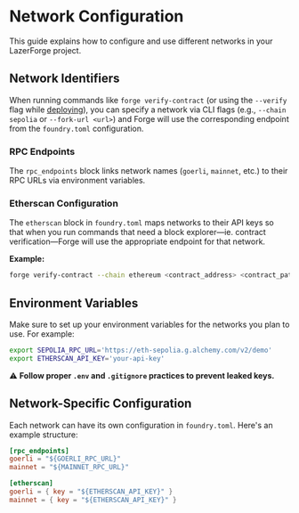 # Network Configuration

This guide explains how to configure and use different networks in your LazerForge project.

## Network Identifiers

When running commands like `forge verify-contract` (or using the `--verify` flag while [deploying](deployment.md)), you can specify a network via CLI flags (e.g., `--chain sepolia` or `--fork-url <url>`) and Forge will use the corresponding endpoint from the `foundry.toml` configuration.

### RPC Endpoints

The `rpc_endpoints` block links network names (`goerli`, `mainnet`, etc.) to their RPC URLs via environment variables.

### Etherscan Configuration

The `etherscan` block in `foundry.toml` maps networks to their API keys so that when you run commands that need a block explorer—ie. contract verification—Forge will use the appropriate endpoint for that network.

**Example:**

```bash
forge verify-contract --chain ethereum <contract_address> <contract_path>
```

## Environment Variables

Make sure to set up your environment variables for the networks you plan to use. For example:

```bash
export SEPOLIA_RPC_URL='https://eth-sepolia.g.alchemy.com/v2/demo'
export ETHERSCAN_API_KEY='your-api-key'
```

⚠️ **Follow proper `.env` and `.gitignore` practices to prevent leaked keys.**

## Network-Specific Configuration

Each network can have its own configuration in `foundry.toml`. Here's an example structure:

```toml
[rpc_endpoints]
goerli = "${GOERLI_RPC_URL}"
mainnet = "${MAINNET_RPC_URL}"

[etherscan]
goerli = { key = "${ETHERSCAN_API_KEY}" }
mainnet = { key = "${ETHERSCAN_API_KEY}" }
```
